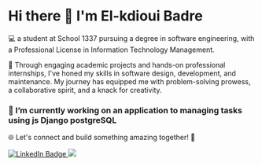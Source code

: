 # Hi there 👋  I'm El-kdioui Badre

💻 a student at School 1337 pursuing a degree in software engineering, with a Professional License in Information Technology Management.

🚀 Through engaging academic projects and hands-on professional internships, I've honed my skills in software design, development, and maintenance. My journey has equipped me with problem-solving prowess, a collaborative spirit, and a knack for creativity.

<!--🔍 Passionate about crafting high-quality software, I'm on a mission to turn challenges into opportunities. Always eager to learn and grow, I'm ready to take on new adventures as a software developer.-->
<h3> 🔭  I’m currently working on an application to managing tasks using js Django postgreSQL</h3>
<!--🌱 I’m currently learning about--> 

🌐 Let's connect and build something amazing together! 🚀

<div id="badges">
  <a href="https://www.linkedin.com/in/badre-el-kdioui-1a88471b1/">
    <img src="https://img.shields.io/badge/LinkedIn-blue?style=for-the-badge&logo=linkedin&logoColor=white" alt="LinkedIn Badge"/>
  </a>
  <a href="https://www.instagram.com/badre_elkdioui?igsh=dmtlZjBycmdvMG93&utm_source=qr">
    <img src="https://img.shields.io/badge/Instagram-E4405F?style=for-the-badge&logo=instagram&logoColor=white"/>
  </a>
</div>
<!--
**belkdioui-111/belkdioui-111** is a ✨ _special_ ✨ repository because its `README.md` (this file) appears on your GitHub profile.

Here are some ideas to get you started:


- 👯 I’m looking to collaborate on ...
- 🤔 I’m looking for help with ...
- 💬 Ask me about ...
- 📫 How to reach me: ...
- 😄 Pronouns: ...
- ⚡ Fun fact: ...
-->
